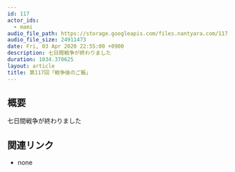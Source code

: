 ```yaml
---
id: 117
actor_ids:
  - mami
audio_file_path: https://storage.googleapis.com/files.nantyara.com/117.mp3
audio_file_size: 24911473
date: Fri, 03 Apr 2020 22:55:00 +0900
description: 七日間戦争が終わりました
duration: 1034.370625
layout: article
title: 第117回「戦争後のご飯」
---
```

## 概要

七日間戦争が終わりました

## 関連リンク

* none
